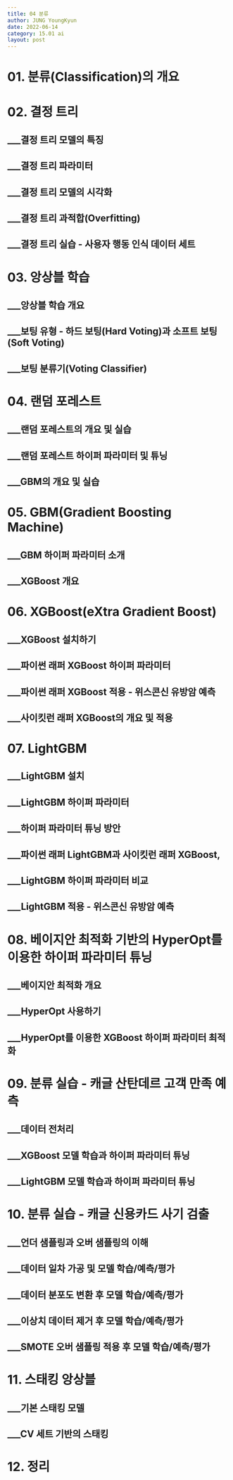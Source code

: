 ```yaml
---
title: 04 분류
author: JUNG YoungKyun
date: 2022-06-14
category: 15.01 ai
layout: post
---
```


# 01. 분류(Classification)의 개요
# 02. 결정 트리
## ___결정 트리 모델의 특징
## ___결정 트리 파라미터
## ___결정 트리 모델의 시각화
## ___결정 트리 과적합(Overfitting)
## ___결정 트리 실습 - 사용자 행동 인식 데이터 세트
# 03. 앙상블 학습
## ___앙상블 학습 개요
## ___보팅 유형 - 하드 보팅(Hard Voting)과 소프트 보팅(Soft Voting)
## ___보팅 분류기(Voting Classifier)
# 04. 랜덤 포레스트
## ___랜덤 포레스트의 개요 및 실습
## ___랜덤 포레스트 하이퍼 파라미터 및 튜닝
## ___GBM의 개요 및 실습
# 05. GBM(Gradient Boosting Machine)
## ___GBM 하이퍼 파라미터 소개
## ___XGBoost 개요
# 06. XGBoost(eXtra Gradient Boost)
## ___XGBoost 설치하기
## ___파이썬 래퍼 XGBoost 하이퍼 파라미터
## ___파이썬 래퍼 XGBoost 적용 - 위스콘신 유방암 예측
## ___사이킷런 래퍼 XGBoost의 개요 및 적용
# 07. LightGBM
## ___LightGBM 설치
## ___LightGBM 하이퍼 파라미터
## ___하이퍼 파라미터 튜닝 방안
## ___파이썬 래퍼 LightGBM과 사이킷런 래퍼 XGBoost,
## ___LightGBM 하이퍼 파라미터 비교
## ___LightGBM 적용 - 위스콘신 유방암 예측
# 08. 베이지안 최적화 기반의 HyperOpt를 이용한 하이퍼 파라미터 튜닝
## ___베이지안 최적화 개요
## ___HyperOpt 사용하기
## ___HyperOpt를 이용한 XGBoost 하이퍼 파라미터 최적화
# 09. 분류 실습 - 캐글 산탄데르 고객 만족 예측
## ___데이터 전처리
## ___XGBoost 모델 학습과 하이퍼 파라미터 튜닝
## ___LightGBM 모델 학습과 하이퍼 파라미터 튜닝
# 10. 분류 실습 - 캐글 신용카드 사기 검출
## ___언더 샘플링과 오버 샘플링의 이해
## ___데이터 일차 가공 및 모델 학습/예측/평가
## ___데이터 분포도 변환 후 모델 학습/예측/평가
## ___이상치 데이터 제거 후 모델 학습/예측/평가
## ___SMOTE 오버 샘플링 적용 후 모델 학습/예측/평가
# 11. 스태킹 앙상블
## ___기본 스태킹 모델
## ___CV 세트 기반의 스태킹
# 12. 정리